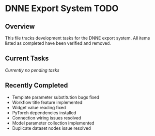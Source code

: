 # DNNE Export System TODO

## Overview
This file tracks development tasks for the DNNE export system. All items listed as completed have been verified and removed.

## Current Tasks

*Currently no pending tasks*

## Recently Completed
- Template parameter substitution bugs fixed
- Workflow title feature implemented
- Widget value reading fixed
- PyTorch dependencies installed
- Connection wiring issues resolved
- Model parameter collection implemented
- Duplicate dataset nodes issue resolved